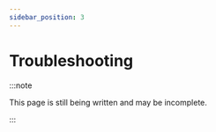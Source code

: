 ```yaml
---
sidebar_position: 3
---
```


# Troubleshooting

:::note

This page is still being written and may be incomplete.

:::
